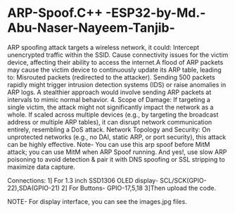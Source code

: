 # ARP-Spoof.C++ -ESP32-by-Md.-Abu-Naser-Nayeem-Tanjib-
ARP spoofing attack targets a wireless network, it could: Intercept unencrypted traffic within the SSID. Cause connectivity issues for the victim device, affecting their ability to access the internet.A flood of ARP packets may cause the victim device to continuously update its ARP table, leading to: Misrouted packets (redirected to the attacker). Sending 500 packets rapidly might trigger intrusion detection systems (IDS) or raise anomalies in ARP logs. A stealthier approach would involve sending ARP packets at intervals to mimic normal behavior. 4. Scope of Damage: If targeting a single victim, the attack might not significantly impact the network as a whole. If scaled across multiple devices (e.g., by targeting the broadcast address or multiple ARP tables), it can disrupt network communication entirely, resembling a DoS attack. Network Topology and Security: On unprotected networks (e.g., no DAI, static ARP, or port security), this attack can be highly effective. Note- You can use this arp spoof before MitM attack; you can use MitM when ARP Spoof running. And yes!, use slow ARP poisoning to avoid detection & pair it with DNS spoofing or SSL stripping to maximize data capture.

Connections:
1] For 1.3 inch SSD1306 OLED display- SCL/SCK(GPIO-22),SDA(GPIO-21)
2] For Buttons- GPIO-17,5,18
3]Then upload the code.

NOTE- For display interface, you can see the images.jpg files.
